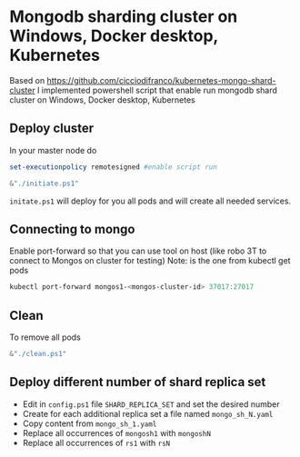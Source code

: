 # Mongodb sharding cluster on Windows, Docker desktop, Kubernetes
Based on https://github.com/cicciodifranco/kubernetes-mongo-shard-cluster
I implemented powershell script that enable run mongodb shard cluster on Windows, Docker desktop, Kubernetes


## Deploy cluster
In your master node do

```PowerShell
set-executionpolicy remotesigned #enable script run
```

```PowerShell 
&"./initiate.ps1"
```
`initate.ps1` will deploy for you all pods and will create all needed services.

## Connecting to mongo
Enable port-forward so that you can use tool on host (like robo 3T to connect to Mongos on cluster for testing)
Note: <mongos-cluster-id> is the one from kubectl get pods
```PowerShell 
kubectl port-forward mongos1-<mongos-cluster-id> 37017:27017
```


## Clean

To remove all pods
```PowerShell
&"./clean.ps1"
```

## Deploy different number of shard replica set

- Edit in `config.ps1` file `SHARD_REPLICA_SET` and set the desired number
- Create for each additional replica set a file named `mongo_sh_N.yaml`
- Copy content from `mongo_sh_1.yaml`
- Replace all occurrences of `mongosh1` with `mongoshN`  
- Replace all occurrences of `rs1` with `rsN`
